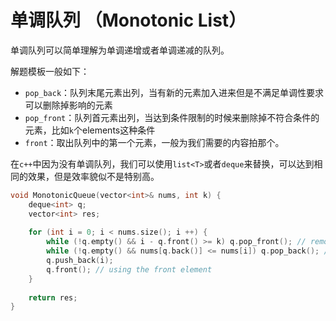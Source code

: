 # 单调队列 （Monotonic List）

单调队列可以简单理解为单调递增或者单调递减的队列。

解题模板一般如下：

- `pop_back`：队列末尾元素出列，当有新的元素加入进来但是不满足单调性要求可以删除掉影响的元素
- `pop_front`：队列首元素出列，当达到条件限制的时候来删除掉不符合条件的元素，比如`k`个elements这种条件
- `front`：取出队列中的第一个元素，一般为我们需要的内容拍那个。

在`c++`中因为没有单调队列，我们可以使用`list<T>`或者`deque`来替换，可以达到相同的效果，但是效率貌似不是特别高。

```c++
void MonotonicQueue(vector<int>& nums, int k) {
    deque<int> q;
    vector<int> res;
    
    for (int i = 0; i < nums.size(); i ++) {
        while (!q.empty() && i - q.front() >= k) q.pop_front(); // remove from head, ensure k
        while (!q.empty() && nums[q.back()] <= nums[i]) q.pop_back(); // remove from tail, ensure monotonic
        q.push_back(i);
        q.front(); // using the front element
    }
    
    return res;
}
```